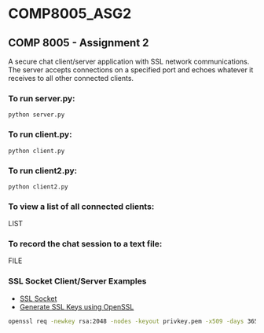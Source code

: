 # COMP8005_ASG2

## COMP 8005 - Assignment 2

A secure chat client/server application with SSL network communications. The server accepts connections on a specified port and echoes whatever it receives to all other connected clients.

### To run server.py:

```python server.py```

### To run client.py:

```python client.py```

### To run client2.py:

```python client2.py```

### To view a list of all connected clients:

LIST

### To record the chat session to a text file:

FILE

### SSL Socket Client/Server Examples

- [SSL Socket](https://gist.github.com/Oborichkin/d8d0c7823fd6db3abeb25f69352a5299)
- [Generate SSL Keys using OpenSSL](https://www.cockroachlabs.com/docs/stable/create-security-certificates-openssl.html)

```sh
openssl req -newkey rsa:2048 -nodes -keyout privkey.pem -x509 -days 36500 -out certificate.pem
```
